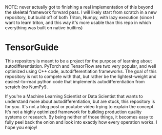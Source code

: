 NOTE: never actually got to finishing a real implementation of this beyond the skeletal framework forward pass. I will likely start from scratch in a new repository, but build off of both Triton, Numpy, with lazy execution (since I want to learn triton, and this way it's more usable than this repo in which everything was built on native builtins)

# TensorGuide

This repository is meant to be a project for the purpose of learning about autodifferentiation. PyTorch and TensorFlow are two very popular, and well optimized using C++ code, autodifferentiation frameworks. The goal of this repository is not to compete with that, but rather be the lightest-weight and easiest-to-read python code that implements autodifferentiation from scratch (no NumPy!).

If you're a Machine Learning Scientist or Data Scientist that wants to understand more about autodifferentiation, but are stuck, this repository is for you. It's not a blog post or youtube video trying to explain the concept. It's not a highly optimized framework for building production quality systems or research. By being neither of those things, it becomes easy to fully peel back the onion and look into exactly how every operation works. I hope you enjoy!
